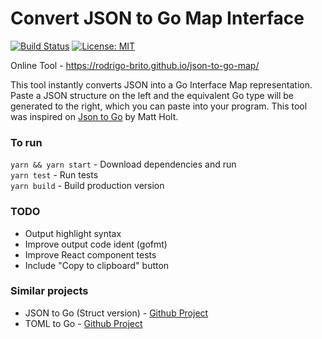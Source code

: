 # Convert JSON to Go Map Interface
[![Build Status](https://api.travis-ci.org/rodrigo-brito/json-to-go-map.svg?branch=master)](https://travis-ci.org/rodrigo-brito/json-to-go-map)
[![License: MIT](https://img.shields.io/badge/License-MIT-yellow.svg)](https://opensource.org/licenses/MIT)

Online Tool - https://rodrigo-brito.github.io/json-to-go-map/

This tool instantly converts JSON into a Go Interface Map representation. Paste a JSON structure on the left and the equivalent Go type will be generated to the right, which you can paste into your program. This tool was inspired on <a href="https://github.com/mholt/json-to-go">Json to Go</a> by Matt Holt.

### To run

`yarn && yarn start` - Download dependencies and run<br>
`yarn test` - Run tests<br>
`yarn build` - Build production version<br>


### TODO

- Output highlight syntax
- Improve output code ident (gofmt)
- Improve React component tests
- Include "Copy to clipboard" button

### Similar projects

  - JSON to Go (Struct version) - [Github Project](https://github.com/mholt/json-to-go)
  - TOML to Go - [Github Project](https://github.com/xuri/toml-to-go)

